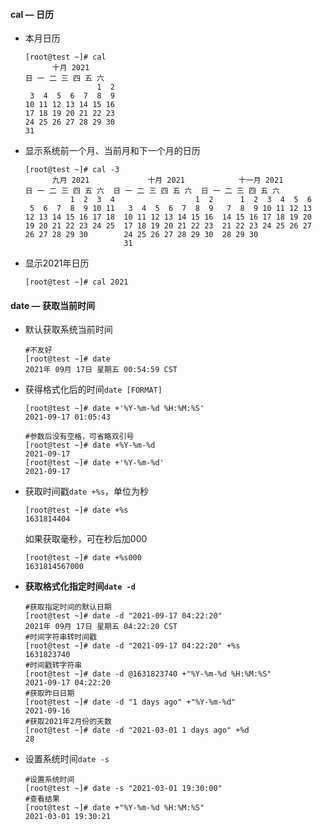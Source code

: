 #### cal — 日历

- 本月日历

  ```
  [root@test ~]# cal
        十月 2021
  日 一 二 三 四 五 六
                  1  2
   3  4  5  6  7  8  9
  10 11 12 13 14 15 16
  17 18 19 20 21 22 23
  24 25 26 27 28 29 30
  31
  ```

- 显示系统前一个月、当前月和下一个月的日历

  ```
  [root@test ~]# cal -3
        九月 2021             十月 2021            十一月 2021
  日 一 二 三 四 五 六  日 一 二 三 四 五 六  日 一 二 三 四 五 六
            1  2  3  4                  1  2      1  2  3  4  5  6
   5  6  7  8  9 10 11   3  4  5  6  7  8  9   7  8  9 10 11 12 13
  12 13 14 15 16 17 18  10 11 12 13 14 15 16  14 15 16 17 18 19 20
  19 20 21 22 23 24 25  17 18 19 20 21 22 23  21 22 23 24 25 26 27
  26 27 28 29 30        24 25 26 27 28 29 30  28 29 30
                        31
  ```

- 显示2021年日历

  ```
  [root@test ~]# cal 2021
  ```

#### date — 获取当前时间

- 默认获取系统当前时间

  ```
  #不友好
  [root@test ~]# date
  2021年 09月 17日 星期五 00:54:59 CST
  ```

- 获得格式化后的时间`date [FORMAT]`

  ```
  [root@test ~]# date +'%Y-%m-%d %H:%M:%S'
  2021-09-17 01:05:43
  
  #参数后没有空格，可省略双引号
  [root@test ~]# date +%Y-%m-%d
  2021-09-17
  [root@test ~]# date +'%Y-%m-%d'
  2021-09-17
  ```

- 获取时间戳`date +%s`，单位为秒

  ```
  [root@test ~]# date +%s
  1631814404
  ```

  如果获取毫秒，可在秒后加000

  ```
  [root@test ~]# date +%s000
  1631814567000
  ```

- **获取格式化指定时间`date -d`**

  ```
  #获取指定时间的默认日期
  [root@test ~]# date -d "2021-09-17 04:22:20"
  2021年 09月 17日 星期五 04:22:20 CST
  #时间字符串转时间戳
  [root@test ~]# date -d "2021-09-17 04:22:20" +%s
  1631823740
  #时间戳转字符串
  [root@test ~]# date -d @1631823740 +"%Y-%m-%d %H:%M:%S"
  2021-09-17 04:22:20
  #获取昨日日期
  [root@test ~]# date -d "1 days ago" +"%Y-%m-%d"
  2021-09-16
  #获取2021年2月份的天数
  [root@test ~]# date -d "2021-03-01 1 days ago" +%d
  28
  ```

- 设置系统时间`date -s`

  ```
  #设置系统时间
  [root@test ~]# date -s "2021-03-01 19:30:00"
  #查看结果
  [root@test ~]# date +"%Y-%m-%d %H:%M:%S"
  2021-03-01 19:30:21
  ```

